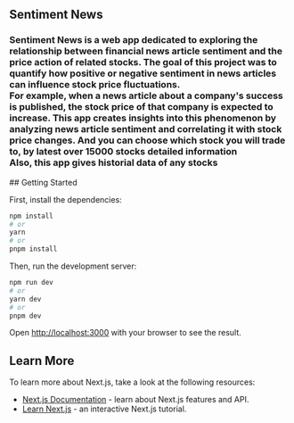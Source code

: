 ## Sentiment News
<h3>
 Sentiment News is a web app dedicated to exploring the relationship between financial news article sentiment and the price action of related stocks. 
The goal of this project was to quantify how positive or negative sentiment in news articles can influence stock price fluctuations. </br>
For example, when a news article about a company's success is published, the stock price of that company is expected to increase. This app creates insights into this phenomenon by analyzing news article sentiment and correlating it with stock price changes. And you can choose which stock you will trade to, by latest over 15000 stocks detailed information</br>
Also, this app gives historial data of any stocks

</h3>
## Getting Started

First, install the dependencies:

```bash
npm install
# or
yarn
# or
pnpm install
```

Then, run the development server:

```bash
npm run dev
# or
yarn dev
# or
pnpm dev
```

Open [http://localhost:3000](http://localhost:3000) with your browser to see the result.

## Learn More

To learn more about Next.js, take a look at the following resources:

- [Next.js Documentation](https://nextjs.org/docs) - learn about Next.js features and API.
- [Learn Next.js](https://nextjs.org/learn) - an interactive Next.js tutorial.
